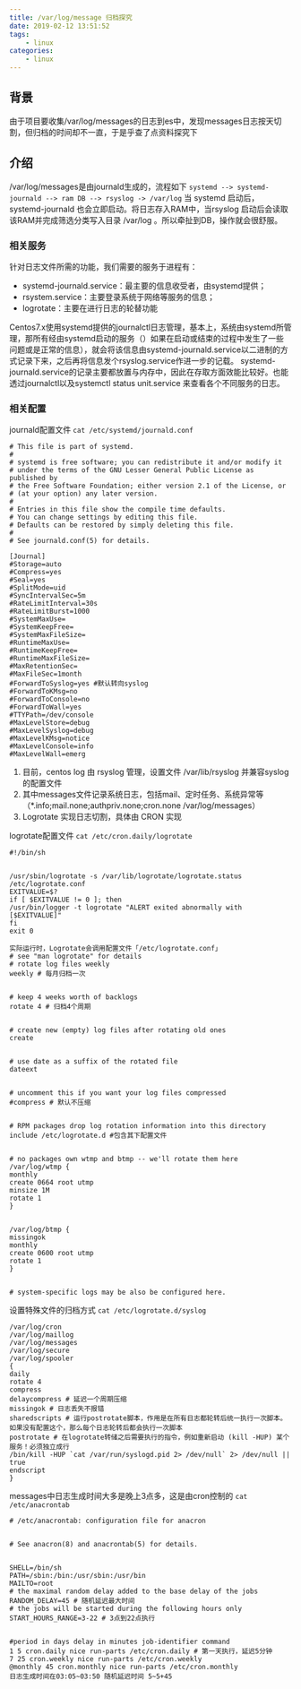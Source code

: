 ```yaml
---
title: /var/log/message 归档探究
date: 2019-02-12 13:51:52
tags:
    - linux
categories:
    - linux
---
```

## 背景
由于项目要收集/var/log/messages的日志到es中，发现messages日志按天切割，但归档的时间却不一直，于是乎查了点资料探究下
## 介绍
/var/log/messages是由journald生成的，流程如下
`systemd --> systemd-journald --> ram DB --> rsyslog -> /var/log`
当 systemd 启动后，systemd-journald 也会立即启动。将日志存入RAM中，当rsyslog 启动后会读取该RAM并完成筛选分类写入目录 /var/log 。所以牵扯到DB，操作就会很舒服。
### 相关服务
针对日志文件所需的功能，我们需要的服务于进程有：
- systemd-journald.service：最主要的信息收受者，由systemd提供；
- rsystem.service：主要登录系统于网络等服务的信息；
- logrotate：主要在进行日志的轮替功能

Centos7.x使用systemd提供的journalctl日志管理，基本上，系统由systemd所管理，那所有经由systemd启动的服务（）如果在启动或结束的过程中发生了一些问题或是正常的信息），就会将该信息由systemd-journald.service以二进制的方式记录下来，之后再将信息发个rsyslog.service作进一步的记载。
systemd-journald.service的记录主要都放置与内存中，因此在存取方面效能比较好。也能透过journalctl以及systemctl status unit.service 来查看各个不同服务的日志。
### 相关配置
journald配置文件
`cat /etc/systemd/journald.conf`
```
# This file is part of systemd.
#
# systemd is free software; you can redistribute it and/or modify it
# under the terms of the GNU Lesser General Public License as published by
# the Free Software Foundation; either version 2.1 of the License, or
# (at your option) any later version.
#
# Entries in this file show the compile time defaults.
# You can change settings by editing this file.
# Defaults can be restored by simply deleting this file.
#
# See journald.conf(5) for details.

[Journal]
#Storage=auto
#Compress=yes
#Seal=yes
#SplitMode=uid
#SyncIntervalSec=5m
#RateLimitInterval=30s
#RateLimitBurst=1000
#SystemMaxUse=
#SystemKeepFree=
#SystemMaxFileSize=
#RuntimeMaxUse=
#RuntimeKeepFree=
#RuntimeMaxFileSize=
#MaxRetentionSec=
#MaxFileSec=1month
#ForwardToSyslog=yes #默认转向syslog
#ForwardToKMsg=no
#ForwardToConsole=no
#ForwardToWall=yes
#TTYPath=/dev/console
#MaxLevelStore=debug
#MaxLevelSyslog=debug
#MaxLevelKMsg=notice
#MaxLevelConsole=info
#MaxLevelWall=emerg
```
1. 目前，centos log 由 rsyslog 管理，设置文件  /var/lib/rsyslog 并兼容syslog的配置文件
2. 其中messages文件记录系统日志，包括mail、定时任务、系统异常等（*.info;mail.none;authpriv.none;cron.none /var/log/messages）
3. Logrotate 实现日志切割，具体由 CRON 实现

logrotate配置文件
`cat /etc/cron.daily/logrotate`
```
#!/bin/sh


/usr/sbin/logrotate -s /var/lib/logrotate/logrotate.status /etc/logrotate.conf
EXITVALUE=$?
if [ $EXITVALUE != 0 ]; then
/usr/bin/logger -t logrotate "ALERT exited abnormally with [$EXITVALUE]"
fi
exit 0

实际运行时，Logrotate会调用配置文件「/etc/logrotate.conf」
# see "man logrotate" for details
# rotate log files weekly
weekly # 每月归档一次


# keep 4 weeks worth of backlogs
rotate 4 # 归档4个周期


# create new (empty) log files after rotating old ones
create


# use date as a suffix of the rotated file
dateext 


# uncomment this if you want your log files compressed
#compress # 默认不压缩


# RPM packages drop log rotation information into this directory
include /etc/logrotate.d #包含其下配置文件


# no packages own wtmp and btmp -- we'll rotate them here
/var/log/wtmp {
monthly
create 0664 root utmp
minsize 1M
rotate 1
}


/var/log/btmp {
missingok
monthly
create 0600 root utmp
rotate 1
}


# system-specific logs may be also be configured here.
```
设置特殊文件的归档方式
`cat /etc/logrotate.d/syslog` 
```
/var/log/cron
/var/log/maillog
/var/log/messages
/var/log/secure
/var/log/spooler
{
daily
rotate 4
compress
delaycompress # 延迟一个周期压缩
missingok # 日志丢失不报错
sharedscripts # 运行postrotate脚本，作用是在所有日志都轮转后统一执行一次脚本。如果没有配置这个，那么每个日志轮转后都会执行一次脚本
postrotate # 在logrotate转储之后需要执行的指令，例如重新启动 (kill -HUP) 某个服务！必须独立成行
/bin/kill -HUP `cat /var/run/syslogd.pid 2> /dev/null` 2> /dev/null || true
endscript
}
```

messages中日志生成时间大多是晚上3点多，这是由cron控制的
`cat /etc/anacrontab`
```
# /etc/anacrontab: configuration file for anacron


# See anacron(8) and anacrontab(5) for details.


SHELL=/bin/sh
PATH=/sbin:/bin:/usr/sbin:/usr/bin
MAILTO=root
# the maximal random delay added to the base delay of the jobs
RANDOM_DELAY=45 # 随机延迟最大时间
# the jobs will be started during the following hours only
START_HOURS_RANGE=3-22 # 3点到22点执行


#period in days delay in minutes job-identifier command
1 5 cron.daily nice run-parts /etc/cron.daily # 第一天执行，延迟5分钟
7 25 cron.weekly nice run-parts /etc/cron.weekly
@monthly 45 cron.monthly nice run-parts /etc/cron.monthly
日志生成时间在03:05~03:50 随机延迟时间 5~5+45
```